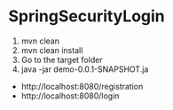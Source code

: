 # SpringSecurityLogin

1. mvn clean
2. mvn clean install
3. Go to the target folder
4. java -jar demo-0.0.1-SNAPSHOT.ja

- http://localhost:8080/registration
- http://localhost:8080/login

